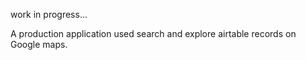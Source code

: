 work in progress...

A production application used search and explore airtable records on Google maps.


